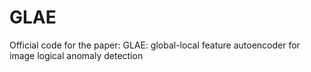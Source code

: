 # GLAE
Official code for the paper: GLAE: global-local feature autoencoder for image logical anomaly detection
